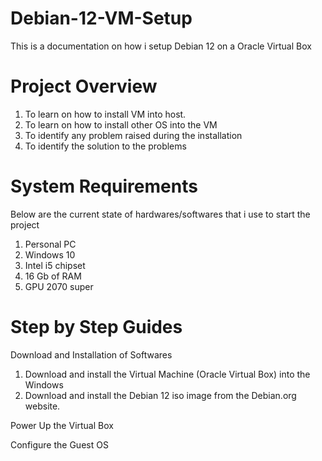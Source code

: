 # Debian-12-VM-Setup
This is a documentation on how i setup Debian 12 on a Oracle Virtual Box

# Project Overview
1. To learn on how to install VM into host.
2. To learn on how to install other OS into the VM
3. To identify any problem raised during the installation
4. To identify the solution to the problems

# System Requirements
Below are the current state of hardwares/softwares that i use to start the project
1. Personal PC
2. Windows 10
3. Intel i5 chipset
4. 16 Gb of RAM
5. GPU 2070 super

# Step by Step Guides

Download and Installation of Softwares
1. Download and install the Virtual Machine (Oracle Virtual Box) into the Windows
2. Download and install the Debian 12 iso image from the Debian.org website.

Power Up the Virtual Box


Configure the Guest OS






